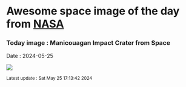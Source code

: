 
# Awesome space image of the day from [NASA](https://api.nasa.gov/)

### Today image : Manicouagan Impact Crater from Space
Date : 2024-05-25

![](https://apod.nasa.gov/apod/image/2405/iss059e019043_1024.jpg)

<small>Latest update : Sat May 25 17:13:42 2024</small>
        